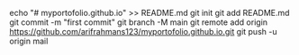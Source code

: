 echo "# myportofolio.github.io" >> README.md
git init
git add README.md
git commit -m "first commit"
git branch -M main
git remote add origin https://github.com/arifrahmans123/myportofolio.github.io.git
git push -u origin mail